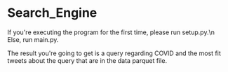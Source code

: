 # Search_Engine
If you're executing the program for the first time, please run setup.py.\n
Else, run main.py.

The result you're going to get is a query regarding COVID and the most fit tweets about the query that are in the data parquet file.

